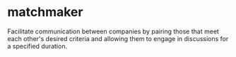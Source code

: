 # matchmaker
Facilitate communication between companies by pairing those that meet each other's desired criteria and allowing them to engage in discussions for a specified duration.
